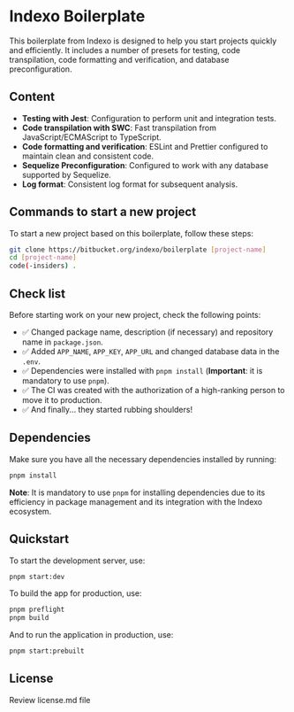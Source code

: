 # Indexo Boilerplate

This boilerplate from Indexo is designed to help you start projects quickly and efficiently. It includes a number of presets for testing, code transpilation, code formatting and verification, and database preconfiguration.

## Content

- **Testing with Jest**: Configuration to perform unit and integration tests.
- **Code transpilation with SWC**: Fast transpilation from JavaScript/ECMAScript to TypeScript.
- **Code formatting and verification**: ESLint and Prettier configured to maintain clean and consistent code.
- **Sequelize Preconfiguration**: Configured to work with any database supported by Sequelize.
- **Log format**: Consistent log format for subsequent analysis.

## Commands to start a new project

To start a new project based on this boilerplate, follow these steps:

```sh
git clone https://bitbucket.org/indexo/boilerplate [project-name]
cd [project-name]
code(-insiders) .
```

## Check list

Before starting work on your new project, check the following points:

- ✅ Changed package name, description (if necessary) and repository name in `package.json`.
- ✅ Added `APP_NAME`, `APP_KEY`, `APP_URL` and changed database data in the `.env`.
- ✅ Dependencies were installed with `pnpm install` (**Important**: it is mandatory to use `pnpm`).
- ✅ The CI was created with the authorization of a high-ranking person to move it to production.
- ✅ And finally... they started rubbing shoulders!

## Dependencies

Make sure you have all the necessary dependencies installed by running:

```sh
pnpm install
```

**Note**: It is mandatory to use `pnpm` for installing dependencies due to its efficiency in package management and its integration with the Indexo ecosystem.

## Quickstart

To start the development server, use:

```sh
pnpm start:dev
```

To build the app for production, use:

```sh
pnpm preflight
pnpm build
```

And to run the application in production, use:

```sh
pnpm start:prebuilt
```

## License

Review license.md file